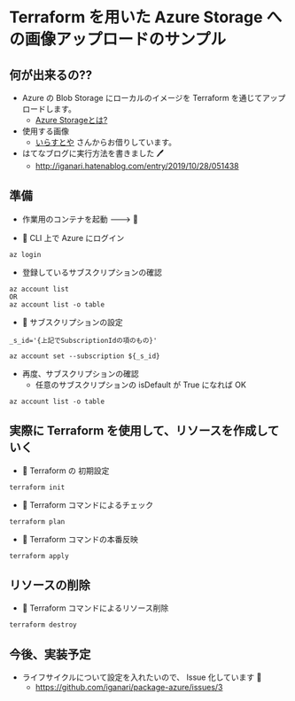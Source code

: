 # Terraform を用いた Azure Storage への画像アップロードのサンプル

## 何が出来るの??

+ Azure の Blob Storage にローカルのイメージを Terraform を通じてアップロードします。
  + [Azure Storageとは?](../README.md) 
+ 使用する画像
  + [いらすとや](https://www.irasutoya.com/) さんからお借りしています。
+ はてなブログに実行方法を書きました :pen:
  + http://iganari.hatenablog.com/entry/2019/10/28/051438

## 準備

+ 作業用のコンテナを起動 ---> :whale:

+ :whale: CLI 上で Azure にログイン

```
az login
```

+ 登録しているサブスクリプションの確認

```
az account list
OR
az account list -o table
```


+ :whale: サブスクリプションの設定

```
_s_id='{上記でSubscriptionIdの項のもの}'

az account set --subscription ${_s_id}
```

+ 再度、サブスクリプションの確認
  + 任意のサブスクリプションの isDefault が True になれば OK

```
az account list -o table
```



## 実際に Terraform を使用して、リソースを作成していく

+ :whale: Terraform の 初期設定

```
terraform init
```

+ :whale: Terraform コマンドによるチェック

```
terraform plan
```


+ :whale: Terraform コマンドの本番反映

```
terraform apply
```

## リソースの削除

+ :whale: Terraform コマンドによるリソース削除

```
terraform destroy
```


## 今後、実装予定

+ ライフサイクルについて設定を入れたいので、 Issue 化しています :pray:
    + https://github.com/iganari/package-azure/issues/3

